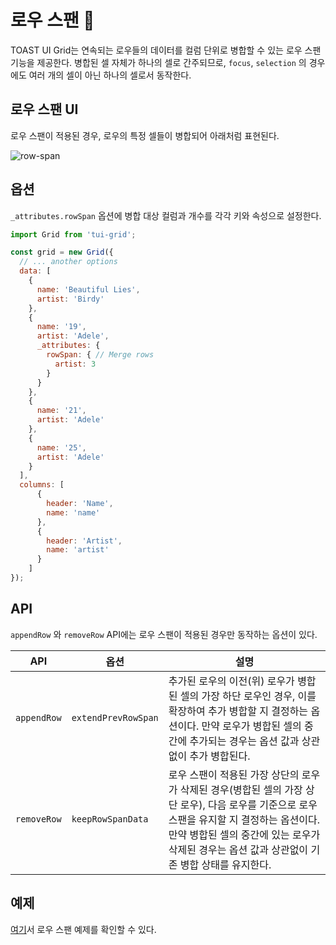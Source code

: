 # 로우 스팬 🖖

TOAST UI Grid는 연속되는 로우들의 데이터를 컬럼 단위로 병합할 수 있는 로우 스팬 기능을 제공한다. 병합된 셀 자체가 하나의 셀로 간주되므로, `focus`, `selection` 의 경우에도 여러 개의 셀이 아닌 하나의 셀로서 동작한다.

## 로우 스팬 UI

로우 스팬이 적용된 경우, 로우의 특정 셀들이 병합되어 아래처럼 표현된다.

![row-span](https://user-images.githubusercontent.com/37766175/62029543-cdea7080-b21d-11e9-9411-5ed8e2a734b2.png)

## 옵션

`_attributes.rowSpan` 옵션에 병합 대상 컬럼과 개수를 각각 키와 속성으로 설정한다. 

```js
import Grid from 'tui-grid';

const grid = new Grid({
  // ... another options
  data: [
    {
      name: 'Beautiful Lies',
      artist: 'Birdy'
    },
    {
      name: '19',
      artist: 'Adele',
      _attributes: {
        rowSpan: { // Merge rows
          artist: 3
        }
      }
    },
    {
      name: '21',
      artist: 'Adele'
    },
    {
      name: '25',
      artist: 'Adele'
    }
  ],
  columns: [
      {
        header: 'Name',
        name: 'name'
      },
      {
        header: 'Artist',
        name: 'artist'
      }
    ]
});
```

## API

`appendRow` 와 `removeRow` API에는 로우 스팬이 적용된 경우만 동작하는 옵션이 있다.

| API | 옵션 | 설명 |
| --- | --- | --- |
| `appendRow`| `extendPrevRowSpan` | 추가된 로우의 이전(위) 로우가 병합된 셀의 가장 하단 로우인 경우, 이를 확장하여 추가 병합할 지 결정하는 옵션이다. 만약 로우가 병합된 셀의 중간에 추가되는 경우는 옵션 값과 상관없이 추가 병합된다. |
| `removeRow`| `keepRowSpanData` | 로우 스팬이 적용된 가장 상단의 로우가 삭제된 경우(병합된 셀의 가장 상단 로우), 다음 로우를 기준으로 로우 스팬을 유지할 지 결정하는 옵션이다. 만약 병합된 셀의 중간에 있는 로우가 삭제된 경우는 옵션 값과 상관없이 기존 병합 상태를 유지한다.|

## 예제

[여기](http://nhn.github.io/tui.grid/latest/tutorial-example06-attributes)서 로우 스팬 예제를 확인할 수 있다.
